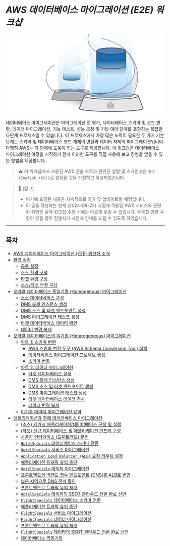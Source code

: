 # ***AWS 데이터베이스 마이그레이션 (E2E) 워크샵***

![DMS Logo](../images/workshop-logo.png "AWS 데이터베이스 마이그레이션 워크샵")

데이터베이스 마이그레이션은 마이그레이션 전 평가, 데이터베이스 스키마 및 코드 변환, 데이터 마이그레이션, 기능 테스트, 성능 조정 및 기타 여러 단계를 포함하는 복잡한 다단계 프로세스일 수 있습니다. 이 프로세스에서 가장 많은 노력이 필요한 두 가지 기본 단계는 스키마 및 데이터베이스 코드 개체의 변환과 데이터 자체의 마이그레이션입니다. 다행히 AWS는 각 단계에 도움이 되는 도구를 제공합니다. 이 워크숍은 데이터베이스 마이그레이션 여정을 시작하기 전에 이러한 도구를 직접 사용해 보고 경험을 얻을 수 있는 방법을 제공합니다.

> ⚠️ 이 워크샵에서 사용된 AWS 콘솔 조작과 관련된 설명 및 스크린샷은 ```영어 (English (US))```로 설정된 것을 가정하고 작성되었습니다.

> 📕 (참고)<br>
> - 여기에 포함된 내용은 지속적으로 추가 및 업데이트될 예정입니다.
> - 이 글을 작성하는 현재 (2024-08-22) 시점에 적용된 AWS 서비스와 관련된 화면은 실제 워크샵 수행 시에는 다르게 보일 수 있습니다. 주목할 만한 사항이 있을 경우 진행자가 사전에 안내를 드릴 수 있도록 하겠습니다.

---

## 목차

* [AWS 데이터베이스 마이그레이션 (E2E) 워크샵 소개](README.md)
* [환경 설정](setup-environment/Setup-Environment-README.md)
  * [공통 설정](setup-environment/Setup-Common-Configuration.md)
  * [소스 환경 구성](setup-environment/Setup-Source-Environment.md)
  * [타겟 환경 구성](setup-environment/Setup-Target-Environment.md)
  * [소스/타겟 연결 구성](setup-environment/Setup-Source-Target-Connectivity.md)
* [오라클 데이터베이스 동일기종 (Homogenous) 마이그레이션](migrate-oracle-to-oracle/Migrate-Oracle-to-Oracle-README.md)
  * [소스 데이터베이스 구성](migrate-oracle-to-oracle/Configure-Source-Database.md)
  * [DMS 복제 인스턴스 생성](migrate-oracle-to-oracle/Create-DMS-Replication-Instance.md)
  * [DMS 소스 및 타겟 엔드포인트 생성](migrate-oracle-to-oracle/Create-DMS-Source-and-Target-Endpoints.md)
  * [DMS 마이그레이션 태스크 생성](migrate-oracle-to-oracle/Create-DMS-Migration-Task.md)
  * [타겟 데이터베이스 데이터 확인](migrate-oracle-to-oracle/Inspect-Target-Database-Data.md)
  * [데이터 변경 복제](migrate-oracle-to-oracle/Replicate-Data-Changes.md)
* [오라클 데이터베이스의 이기종 (Heterogeneous) 마이그레이션](./migrate-oracle-to-postgresql/Migrate-Oracle-to-PostgreSQL-README.md)
  * [파트 1: 스키마 변환](./migrate-oracle-to-postgresql/Convert-Oracle-Schema-To-PostgreSQL.md)
    * [AWS 스키마 변환 도구 (AWS Schema Conversion Tool) 설치](./migrate-oracle-to-postgresql/Install-AWS-Schema-Conversion-Tool.md)
    * [데이터베이스 마이그레이션 프로젝트 생성](./migrate-oracle-to-postgresql/Create-Database-Migration-Project.md)
    * [스키마 변화](./migrate-oracle-to-postgresql/Convert-Schema.md)
  * [파트 2: 데이터 마이그레이션](./migrate-oracle-to-postgresql/Data-Migration.md)
    * [타겟 데이터베이스 설정](./migrate-oracle-to-postgresql/Configure-Target-Database.md)
    * [DMS 복제 인스턴스 생성](./migrate-oracle-to-postgresql/Create-DMS-Replication-Instance.md)
    * [DMS 소스 및 타겟 엔드포인트 생성](./migrate-oracle-to-postgresql/Create-DMS-Source-and-Target-Endpoints.md)
    * [DMS 마이그레이션 태스크 생성](./migrate-oracle-to-postgresql/Create-DMS-Migration-Tasks.md)
    * [타겟 데이터베이스 데이터 검사](./migrate-oracle-to-postgresql/Inspect-Target-Database-Content.md)
    * [데이터 변경 복제](./migrate-oracle-to-postgresql/Replicate-Data-Changes.md)
  * [이기종 데이터 마이그레이션 요약](./migrate-oracle-to-postgresql/Summary-Heterogeneous-Data-Migration.md)
* [애플리케이션과 함께 데이터베이스 마이그레이션](./migrate-application-database/Migrate-Application-Database-README.md)
  * [(소스) 레거시 애플리케이션/데이터베이스 구성 및 실행](./migrate-application-database/Configure-and-Launch-Legacy-Application-and-Database.md)
  * [(타겟) 신규 데이터베이스 및 애플리케이션 인프라 구성](./migrate-application-database/Configure-New-Database-and-Application-Infrastructure.md)
  * [사용자 인터페이스 (프론트엔드) 분리](./migrate-application-database/Separate-Frontend.md)
  * [```HotelSpecials``` 데이터베이스 스키마 전환](./migrate-application-database/Convert-HotelSpecials-Database-Schema.md)
  * [```HotelSpecials``` 서비스 마이그레이션](./migrate-application-database/Migrate-HotelSpecials-Service.md)
  * [```Application Load Balancer (ALB)``` 요청 라우팅 설정](./migrate-application-database/Configure-ALB-Request-Routing.md)
  * [애플리케이션 트래픽 유입 중단](./migrate-application-database/Stop-Application-Traffic-Inflow.md)
  * [```HotelSpecials``` 데이터 마이그레이션](./migrate-application-database/Migrate-HotelSpecials-Data.md)
  * [프론트엔드의 백엔드 접속 엔드포인트 (DNS)를 ALB로 변경](./migrate-application-database/Change-Frontend-Backend-ALB.md)
  * [넓은 지역으로 DNS 전파 확인](./migrate-application-database/Check-DNS-Propagation.md)
  * [프론트엔드로 트래픽 유입 재개](./migrate-application-database/Resume-Frontend-Traffic.md)
  * [```HotelSpecials``` 데이터의 SSOT 클라우드 전환 완료 선언](./migrate-application-database/Declare-HotelSpecials-SSOT-Cloud-Transition-Complete.md)
  * [```FlightSpecials``` 데이터베이스 스키마 전환](./migrate-application-database/Convert-FlightSpecials-Database-Schema.md)
  * [애플리케이션 트래픽 유입 중단](./migrate-application-database/Stop-Application-Traffic-Inflow.md)
  * [```FlightSpecials``` 서비스 마이그레이션](./migrate-application-database/Migrate-FlightSpecials-Service.md)
  * [```FlightSpecials``` 데이터 마이그레이션](./migrate-application-database/Migrate-FlightSpecials-Data.md)
  * [프론트엔드로 트래픽 유입 재개](./migrate-application-database/Resume-Frontend-Traffic.md)
  * [```FlightSpecials``` 데이터의 SSOT 클라우드 전환 완료 선언](./migrate-application-database/Declare-FlightSpecials-SSOT-Cloud-Transition-Complete.md)
  * [데이터베이스 역동기화](./migrate-application-database/Database-Reverse-Synchronization.md)
